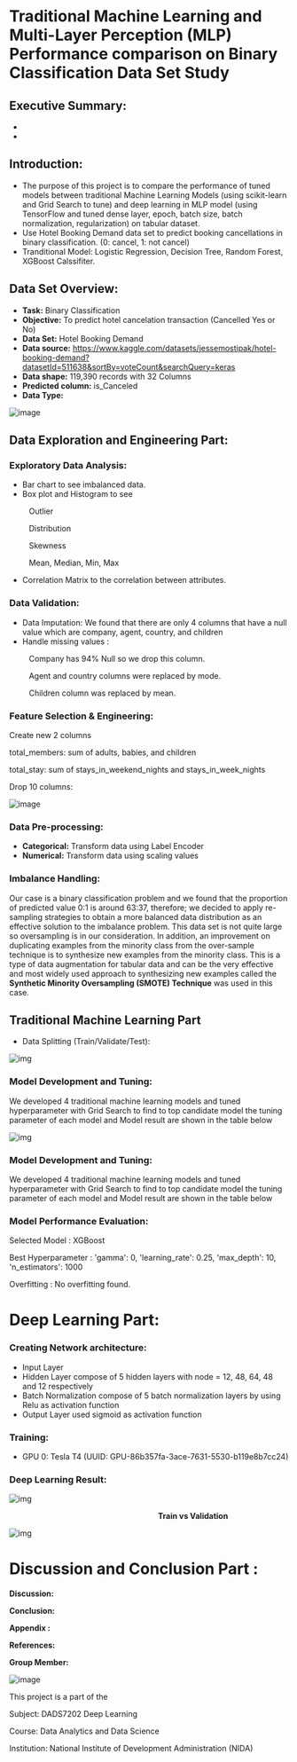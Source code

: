 # Traditional Machine Learning and Multi-Layer Perception (MLP) Performance comparison on Binary Classification Data Set Study

## Executive Summary:
-
-

## Introduction:
- The purpose of this project is to compare the performance of tuned models between traditional Machine Learning Models (using scikit-learn and Grid Search to tune) and deep learning in MLP model (using TensorFlow and tuned dense layer, epoch, batch size, batch normalization, regularization) on tabular dataset.
- Use Hotel Booking Demand data set to predict booking cancellations in binary classification. (0: cancel, 1: not cancel)
- Tranditional Model: Logistic Regression, Decision Tree, Random Forest, XGBoost Calssifiter.

## Data Set Overview:
- **Task:** Binary Classification 
- **Objective:** To predict hotel cancelation transaction (Cancelled Yes or No)
- **Data Set:** Hotel Booking Demand
- **Data source:** https://www.kaggle.com/datasets/jessemostipak/hotel-booking-demand?datasetId=511638&sortBy=voteCount&searchQuery=keras
- **Data shape:** 119,390 records with 32 Columns
- **Predicted column:** is_Canceled
- **Data Type:**


![image](https://user-images.githubusercontent.com/80414593/189489505-c33ec5d9-0262-4eec-a4a3-e8f1de39ce85.png)

## Data Exploration and Engineering Part:
### Exploratory Data Analysis:
- Bar chart to see imbalanced data.
- Box plot and Histogram to see

&nbsp;&nbsp;&nbsp;&nbsp;&nbsp;&nbsp;&nbsp;&nbsp; Outlier

&nbsp;&nbsp;&nbsp;&nbsp;&nbsp;&nbsp;&nbsp;&nbsp; Distribution

&nbsp;&nbsp;&nbsp;&nbsp;&nbsp;&nbsp;&nbsp;&nbsp; Skewness

&nbsp;&nbsp;&nbsp;&nbsp;&nbsp;&nbsp;&nbsp;&nbsp; Mean, Median, Min, Max

- Correlation Matrix to the correlation between attributes.

### Data Validation:
- Data Imputation: We found that there are only 4 columns that have a null value which are company, agent, country, and children
- Handle missing values : 

&nbsp;&nbsp;&nbsp;&nbsp;&nbsp;&nbsp;&nbsp;&nbsp; Company has 94% Null so we drop this column.

&nbsp;&nbsp;&nbsp;&nbsp;&nbsp;&nbsp;&nbsp;&nbsp; Agent and country columns were replaced by mode.

&nbsp;&nbsp;&nbsp;&nbsp;&nbsp;&nbsp;&nbsp;&nbsp; Children column was replaced by mean.

### Feature Selection & Engineering:
Create new 2 columns

total_members: sum of adults, babies, and children

total_stay: sum of stays_in_weekend_nights and stays_in_week_nights

Drop 10 columns: 


![image](https://user-images.githubusercontent.com/80414593/189490182-7968566e-e0ff-4667-b854-e4203b5ade46.png)

### Data Pre-processing:
- **Categorical:** Transform data using Label Encoder
- **Numerical:** Transform data using scaling values 


### Imbalance Handling:
Our case is a binary classification problem and we found that the proportion of predicted value 0:1 is around 63:37, therefore; we decided to apply re-sampling strategies to obtain a more balanced data distribution as an effective solution to the imbalance problem.
This data set is not quite large so oversampling is in our consideration.
In addition, an improvement on duplicating examples from the minority class from the over-sample technique is to synthesize new examples from the minority class. This is a type of data augmentation for tabular data and can be the very effective and most widely used approach to synthesizing new examples called the **Synthetic Minority Oversampling (SMOTE) Technique** was used in this case.

## Traditional Machine Learning Part 
- Data Splitting (Train/Validate/Test):

![img](https://user-images.githubusercontent.com/80414593/189488119-d97b049a-b100-4569-b82c-76d9fc345aed.png)


### Model Development and Tuning: 
We developed 4 traditional machine learning models and tuned hyperparameter with Grid Search to find to top candidate model the tuning parameter of each model and Model result are shown in the table below

![img](https://user-images.githubusercontent.com/113247700/189488234-69e9791f-4db0-4bdd-8eeb-df247e2318b0.jpg)


### Model Development and Tuning: 
We developed 4 traditional machine learning models and tuned hyperparameter with Grid Search to find to top candidate model the tuning parameter of each model and Model result are shown in the table below

### Model Performance Evaluation:
Selected Model : XGBoost

Best Hyperparameter : 'gamma': 0, 'learning_rate': 0.25, 'max_depth': 10, 'n_estimators': 1000 

Overfitting : No overfitting found.

# Deep Learning Part:
### Creating Network architecture:
- Input Layer
- Hidden Layer compose of 5 hidden layers with node = 12, 48, 64, 48 and 12 respectively
- Batch Normalization compose of 5 batch normalization layers by using Relu as activation function 
- Output Layer used sigmoid as activation function

### Training:
- GPU 0: Tesla T4 (UUID: GPU-86b357fa-3ace-7631-5530-b119e8b7cc24)

### Deep Learning Result:

![img](https://user-images.githubusercontent.com/80414593/189488489-d358c46f-a6eb-4af6-acf2-7736da8c5a29.png)



**&nbsp;&nbsp;&nbsp;&nbsp;&nbsp;&nbsp;&nbsp;&nbsp;&nbsp;&nbsp;&nbsp;&nbsp;&nbsp;&nbsp;&nbsp;&nbsp;&nbsp;&nbsp;&nbsp;&nbsp;&nbsp;&nbsp;&nbsp;&nbsp; &nbsp;&nbsp;&nbsp;&nbsp;&nbsp;&nbsp;&nbsp;&nbsp;&nbsp;&nbsp;&nbsp;&nbsp;&nbsp;&nbsp;&nbsp;&nbsp;&nbsp;&nbsp;&nbsp;&nbsp;&nbsp;&nbsp;&nbsp;&nbsp;&nbsp;&nbsp;&nbsp;&nbsp;&nbsp;&nbsp;&nbsp;&nbsp;&nbsp;&nbsp;&nbsp;&nbsp;&nbsp;&nbsp;&nbsp;&nbsp;&nbsp;&nbsp;&nbsp;&nbsp;&nbsp;&nbsp;&nbsp;&nbsp;&nbsp;&nbsp;&nbsp;&nbsp;&nbsp;&nbsp;&nbsp;&nbsp;Train vs Validation**
 
![img](https://user-images.githubusercontent.com/80414593/189488530-95ba05fe-4575-4a57-bc71-81262c35d76a.png)


# Discussion and Conclusion Part :

**Discussion:**

**Conclusion:**

**Appendix :**

**References:**

**Group Member:**

![image](https://user-images.githubusercontent.com/80414593/189489261-fd989ca7-73e2-4a9a-b1f8-27d1acd636a4.png)

This project is a part of the 

Subject: DADS7202 Deep Learning

Course: Data Analytics and Data Science 

Institution: National Institute of Development Administration (NIDA)







